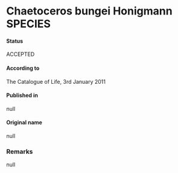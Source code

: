 Chaetoceros bungei Honigmann SPECIES
=======

#### Status
ACCEPTED

#### According to
The Catalogue of Life, 3rd January 2011

#### Published in
null

#### Original name
null

### Remarks
null